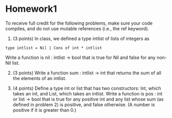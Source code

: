 # Homework1

To receive full credit for the following problems, make sure your code compiles, and do not use mutable references (i.e., the ref keyword).

1. (3 points) In class, we defined a type intlist of lists of integers as

`type intlist = Nil | Cons of int * intlist`

Write a function is nil : intlist -> bool that is true for Nil and false for any non-Nil list.

2. (3 points) Write a function sum : intlist -> int that returns the sum of all the elements of an intlist.

3. (4 points) Define a type int or list that has two constructors: Int, which takes an int, and List, which takes an intlist. Write a function is pos : int or list -> bool that is true for any positive int and any list whose sum (as defined in problem 2) is positive, and false otherwise. (A number is positive if it is greater than 0.)